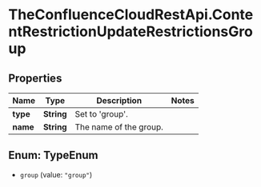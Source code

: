 # TheConfluenceCloudRestApi.ContentRestrictionUpdateRestrictionsGroup

## Properties
Name | Type | Description | Notes
------------ | ------------- | ------------- | -------------
**type** | **String** | Set to &#x27;group&#x27;. | 
**name** | **String** | The name of the group. | 

<a name="TypeEnum"></a>
## Enum: TypeEnum

* `group` (value: `"group"`)

